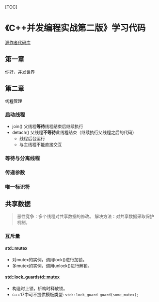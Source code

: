 [TOC]

# 《C++并发编程实战第二版》学习代码
[源作者代码库](https://github.com/anthonywilliams/ccia_code_samples.git)
##  第一章
你好，并发世界
## 第二章
线程管理
### 启动线程
- join() 父线程**等待**线程结束后继续执行
- detach() 父线程**不等待**此线程结束（继续执行父线程之后的代码）
    - 线程后台运行
    - 与主线程不能直接交互
### 等待与分离线程
### 传递参数
### 唯一标识符
## 共享数据
> 恶性竞争：多个线程对共享数据的修改。
解决方法：对共享数据采取保护机制。
### 互斥量 
#### std::mutex
- 对mutex的实例，调用lock()进行加锁。
- 多mutex的实例，调用unlock()进行解锁。
#### std::lock_guard<std::mutex>
- 构造时上锁，析构时释放锁。
- c++17中可不提供模板类型: `std::lock_guard guard(some_mutex);`